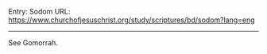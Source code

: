 Entry: Sodom
URL: https://www.churchofjesuschrist.org/study/scriptures/bd/sodom?lang=eng

---

See Gomorrah.
